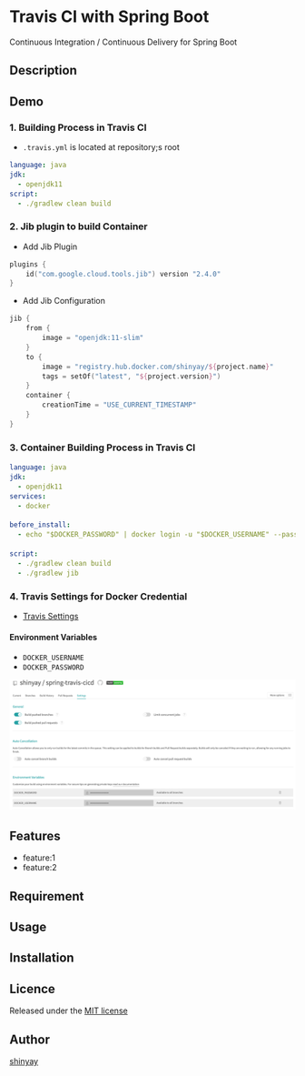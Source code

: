 # Travis CI with Spring Boot

Continuous Integration / Continuous Delivery for Spring Boot

## Description

## Demo

### 1. Building Process in Travis CI

- `.travis.yml` is located at repository;s root

```yaml
language: java
jdk:
  - openjdk11
script:
  - ./gradlew clean build
```

### 2. Jib plugin to build Container

- Add Jib Plugin

```kotlin
plugins {
	id("com.google.cloud.tools.jib") version "2.4.0"
}
```

- Add Jib Configuration

```kotlin
jib {
	from {
		image = "openjdk:11-slim"
	}
	to {
		image = "registry.hub.docker.com/shinyay/${project.name}"
		tags = setOf("latest", "${project.version}")
	}
	container {
		creationTime = "USE_CURRENT_TIMESTAMP"
	}
}
```

### 3. Container Building Process in Travis CI

```yaml
language: java
jdk:
  - openjdk11
services:
  - docker

before_install:
  - echo "$DOCKER_PASSWORD" | docker login -u "$DOCKER_USERNAME" --password-stdin

script:
  - ./gradlew clean build
  - ./gradlew jib
```

### 4. Travis Settings for Docker Credential

- [Travis Settings](https://travis-ci.com/github/shinyay/spring-travis-cicd/settings)

#### Environment Variables

- `DOCKER_USERNAME`
- `DOCKER_PASSWORD`

![Environment Variables](images/travis-env-value.png)

## Features

- feature:1
- feature:2

## Requirement

## Usage

## Installation

## Licence

Released under the [MIT license](https://gist.githubusercontent.com/shinyay/56e54ee4c0e22db8211e05e70a63247e/raw/34c6fdd50d54aa8e23560c296424aeb61599aa71/LICENSE)

## Author

[shinyay](https://github.com/shinyay)
